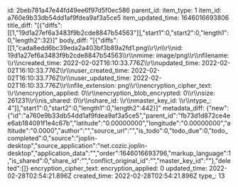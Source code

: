 id: 2beb781a47e44fd49ee6f97d5f0ec586
parent_id: 
item_type: 1
item_id: a760e9b33db54dd1af9fdea9af3a5ce5
item_updated_time: 1646016693806
title_diff: "[{\"diffs\":[[1,\"19d1a27ef6a3483f9b2cde8847b54563\"]],\"start1\":0,\"start2\":0,\"length1\":0,\"length2\":32}]"
body_diff: "[{\"diffs\":[[1,\"cada8edd6bc39eda2a403bf3b89a2fd1.png\\\r\\\n\\\r\\\nid: 19d1a27ef6a3483f9b2cde8847b54563\\\r\\\nmime: image/png\\\r\\\nfilename: \\\r\\\ncreated_time: 2022-02-02T16:10:33.776Z\\\r\\\nupdated_time: 2022-02-02T16:10:33.776Z\\\r\\\nuser_created_time: 2022-02-02T16:10:33.776Z\\\r\\\nuser_updated_time: 2022-02-02T16:10:33.776Z\\\r\\\nfile_extension: png\\\r\\\nencryption_cipher_text: \\\r\\\nencryption_applied: 0\\\r\\\nencryption_blob_encrypted: 0\\\r\\\nsize: 261231\\\r\\\nis_shared: 0\\\r\\\nshare_id: \\\r\\\nmaster_key_id: \\\r\\\ntype_: 4\"]],\"start1\":0,\"start2\":0,\"length1\":0,\"length2\":442}]"
metadata_diff: {"new":{"id":"a760e9b33db54dd1af9fdea9af3a5ce5","parent_id":"fb73d1d872ce4ee6ab184091f1e4c67b","latitude":"0.00000000","longitude":"0.00000000","altitude":"0.0000","author":"","source_url":"","is_todo":0,"todo_due":0,"todo_completed":0,"source":"joplin-desktop","source_application":"net.cozic.joplin-desktop","application_data":"","order":1646016693796,"markup_language":1,"is_shared":0,"share_id":"","conflict_original_id":"","master_key_id":""},"deleted":[]}
encryption_cipher_text: 
encryption_applied: 0
updated_time: 2022-02-28T02:54:21.896Z
created_time: 2022-02-28T02:54:21.896Z
type_: 13
